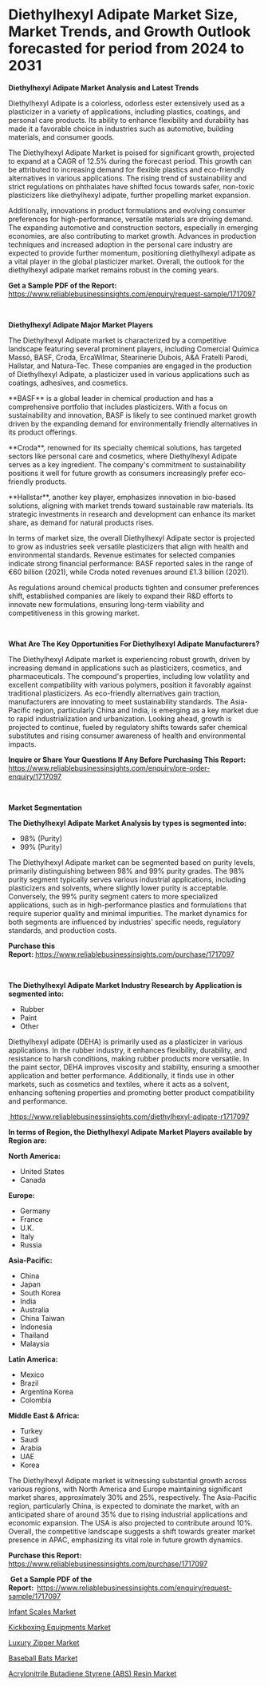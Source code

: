 <p><h1>Diethylhexyl Adipate Market Size, Market Trends, and Growth Outlook forecasted for period from 2024 to 2031</h1></p><p><strong>Diethylhexyl Adipate Market Analysis and Latest Trends</strong></p>
<p><p>Diethylhexyl Adipate is a colorless, odorless ester extensively used as a plasticizer in a variety of applications, including plastics, coatings, and personal care products. Its ability to enhance flexibility and durability has made it a favorable choice in industries such as automotive, building materials, and consumer goods.</p><p>The Diethylhexyl Adipate Market is poised for significant growth, projected to expand at a CAGR of 12.5% during the forecast period. This growth can be attributed to increasing demand for flexible plastics and eco-friendly alternatives in various applications. The rising trend of sustainability and strict regulations on phthalates have shifted focus towards safer, non-toxic plasticizers like diethylhexyl adipate, further propelling market expansion.</p><p>Additionally, innovations in product formulations and evolving consumer preferences for high-performance, versatile materials are driving demand. The expanding automotive and construction sectors, especially in emerging economies, are also contributing to market growth. Advances in production techniques and increased adoption in the personal care industry are expected to provide further momentum, positioning diethylhexyl adipate as a vital player in the global plasticizer market. Overall, the outlook for the diethylhexyl adipate market remains robust in the coming years.</p></p>
<p><strong>Get a Sample PDF of the Report:&nbsp;</strong> <a href="https://www.reliablebusinessinsights.com/enquiry/request-sample/1717097?utm_campaign=96&utm_medium=2&utm_source=Github&utm_content=ia&utm_term=13102024&utm_id=diethylhexyl-adipate">https://www.reliablebusinessinsights.com/enquiry/request-sample/1717097</a></p>
<p>&nbsp;</p>
<p><strong>Diethylhexyl Adipate Major Market Players</strong></p>
<p><p>The Diethylhexyl Adipate market is characterized by a competitive landscape featuring several prominent players, including Comercial Química Massó, BASF, Croda, ErcaWilmar, Stearinerie Dubois, A&A Fratelli Parodi, Hallstar, and Natura-Tec. These companies are engaged in the production of Diethylhexyl Adipate, a plasticizer used in various applications such as coatings, adhesives, and cosmetics.</p><p>**BASF** is a global leader in chemical production and has a comprehensive portfolio that includes plasticizers. With a focus on sustainability and innovation, BASF is likely to see continued market growth driven by the expanding demand for environmentally friendly alternatives in its product offerings.</p><p>**Croda**, renowned for its specialty chemical solutions, has targeted sectors like personal care and cosmetics, where Diethylhexyl Adipate serves as a key ingredient. The company's commitment to sustainability positions it well for future growth as consumers increasingly prefer eco-friendly products. </p><p>**Hallstar**, another key player, emphasizes innovation in bio-based solutions, aligning with market trends toward sustainable raw materials. Its strategic investments in research and development can enhance its market share, as demand for natural products rises.</p><p>In terms of market size, the overall Diethylhexyl Adipate sector is projected to grow as industries seek versatile plasticizers that align with health and environmental standards. Revenue estimates for selected companies indicate strong financial performance: BASF reported sales in the range of €60 billion (2021), while Croda noted revenues around £1.3 billion (2021). </p><p>As regulations around chemical products tighten and consumer preferences shift, established companies are likely to expand their R&D efforts to innovate new formulations, ensuring long-term viability and competitiveness in this growing market.</p></p>
<p>&nbsp;</p>
<p><strong>What Are The Key Opportunities For Diethylhexyl Adipate Manufacturers?</strong></p>
<p><p>The Diethylhexyl Adipate market is experiencing robust growth, driven by increasing demand in applications such as plasticizers, cosmetics, and pharmaceuticals. The compound's properties, including low volatility and excellent compatibility with various polymers, position it favorably against traditional plasticizers. As eco-friendly alternatives gain traction, manufacturers are innovating to meet sustainability standards. The Asia-Pacific region, particularly China and India, is emerging as a key market due to rapid industrialization and urbanization. Looking ahead, growth is projected to continue, fueled by regulatory shifts towards safer chemical substitutes and rising consumer awareness of health and environmental impacts.</p></p>
<p><strong>Inquire or Share Your Questions If Any Before Purchasing This Report:</strong> <a href="https://www.reliablebusinessinsights.com/enquiry/pre-order-enquiry/1717097?utm_campaign=96&utm_medium=2&utm_source=Github&utm_content=ia&utm_term=13102024&utm_id=diethylhexyl-adipate">https://www.reliablebusinessinsights.com/enquiry/pre-order-enquiry/1717097</a></p>
<p>&nbsp;</p>
<p><strong>Market Segmentation</strong></p>
<p><strong>The Diethylhexyl Adipate Market Analysis by types is segmented into:</strong></p>
<p><ul><li>98% (Purity)</li><li>99% (Purity)</li></ul></p>
<p><p>The Diethylhexyl Adipate market can be segmented based on purity levels, primarily distinguishing between 98% and 99% purity grades. The 98% purity segment typically serves various industrial applications, including plasticizers and solvents, where slightly lower purity is acceptable. Conversely, the 99% purity segment caters to more specialized applications, such as in high-performance plastics and formulations that require superior quality and minimal impurities. The market dynamics for both segments are influenced by industries' specific needs, regulatory standards, and production costs.</p></p>
<p><strong>Purchase this Report:&nbsp;</strong><a href="https://www.reliablebusinessinsights.com/purchase/1717097?utm_campaign=96&utm_medium=2&utm_source=Github&utm_content=ia&utm_term=13102024&utm_id=diethylhexyl-adipate">https://www.reliablebusinessinsights.com/purchase/1717097</a></p>
<p>&nbsp;</p>
<p><strong>The Diethylhexyl Adipate Market Industry Research by Application is segmented into:</strong></p>
<p><ul><li>Rubber</li><li>Paint</li><li>Other</li></ul></p>
<p><p>Diethylhexyl adipate (DEHA) is primarily used as a plasticizer in various applications. In the rubber industry, it enhances flexibility, durability, and resistance to harsh conditions, making rubber products more versatile. In the paint sector, DEHA improves viscosity and stability, ensuring a smoother application and better performance. Additionally, it finds use in other markets, such as cosmetics and textiles, where it acts as a solvent, enhancing softening properties and promoting better product compatibility and performance.</p></p>
<p><a href="https://www.reliablebusinessinsights.com/diethylhexyl-adipate-r1717097?utm_campaign=96&utm_medium=2&utm_source=Github&utm_content=ia&utm_term=13102024&utm_id=diethylhexyl-adipate">&nbsp;https://www.reliablebusinessinsights.com/diethylhexyl-adipate-r1717097</a></p>
<p><strong>In terms of Region, the Diethylhexyl Adipate Market Players available by Region are:</strong></p>
<p>
    <p> <strong> North America: </strong>
        <ul>
            <li>United States</li>
            <li>Canada</li>
        </ul>
        </p> 
    <p> <strong> Europe: </strong>
        <ul>
            <li>Germany</li>
            <li>France</li>
            <li>U.K.</li>
            <li>Italy</li>
            <li>Russia</li>
        </ul>
        </p> 
    <p> <strong> Asia-Pacific: </strong>
        <ul>
            <li>China</li>
            <li>Japan</li>
            <li>South Korea</li>
            <li>India</li>
            <li>Australia</li>
            <li>China Taiwan</li>
            <li>Indonesia</li>
            <li>Thailand</li>
            <li>Malaysia</li>
        </ul>
        </p> 
    <p> <strong> Latin America: </strong>
        <ul>
            <li>Mexico</li>
            <li>Brazil</li>
            <li>Argentina Korea</li>
            <li>Colombia</li>
        </ul>
        </p> 
    <p> <strong> Middle East & Africa: </strong>
        <ul>
            <li>Turkey</li>
            <li>Saudi</li>
            <li>Arabia</li>
            <li>UAE</li>
            <li>Korea</li>
        </ul>
    </p>
    </p>
<p><p>The Diethylhexyl Adipate market is witnessing substantial growth across various regions, with North America and Europe maintaining significant market shares, approximately 30% and 25%, respectively. The Asia-Pacific region, particularly China, is expected to dominate the market, with an anticipated share of around 35% due to rising industrial applications and economic expansion. The USA is also projected to contribute around 10%. Overall, the competitive landscape suggests a shift towards greater market presence in APAC, emphasizing its vital role in future growth dynamics.</p></p>
<p><strong>Purchase this Report: </strong><a href="https://www.reliablebusinessinsights.com/purchase/1717097?utm_campaign=96&utm_medium=2&utm_source=Github&utm_content=ia&utm_term=13102024&utm_id=diethylhexyl-adipate">https://www.reliablebusinessinsights.com/purchase/1717097</a></p>
<p>&nbsp;<strong>Get a Sample PDF of the Report:&nbsp;&nbsp;</strong><a href="https://www.reliablebusinessinsights.com/enquiry/request-sample/1717097?utm_campaign=96&utm_medium=2&utm_source=Github&utm_content=ia&utm_term=13102024&utm_id=diethylhexyl-adipate">https://www.reliablebusinessinsights.com/enquiry/request-sample/1717097</a></p>
<p><strong></strong></p>
<p><p><a href="https://issuu.com/reportprime-2/docs/infant-scales-market-size-2030.pptx_6392fa0ac7627c?utm_campaign=96&utm_medium=2&utm_source=Github&utm_content=ia&utm_term=13102024&utm_id=diethylhexyl-adipate">Infant Scales Market</a></p><p><a href="https://github.com/jennyt6m/Market-Research-Report-List-1/blob/main/kickboxing-equipments-market.md?utm_campaign=96&utm_medium=2&utm_source=Github&utm_content=ia&utm_term=13102024&utm_id=diethylhexyl-adipate">Kickboxing Equipments Market</a></p><p><a href="https://www.linkedin.com/pulse/luxury-zipper-market-research-report-forecast-growth-prospects-6kajf?trk=public_post_embed_feed-article-content&utm_campaign=96&utm_medium=2&utm_source=Github&utm_content=ia&utm_term=13102024&utm_id=diethylhexyl-adipate">Luxury Zipper Market</a></p><p><a href="https://github.com/ChristianClark406/Market-Research-Report-List-1/blob/main/baseball-bats-market.md?utm_campaign=96&utm_medium=2&utm_source=Github&utm_content=ia&utm_term=13102024&utm_id=diethylhexyl-adipate">Baseball Bats Market</a></p><p><a href="https://www.linkedin.com/pulse/decoding-acrylonitrile-butadiene-styrene-abs-resin-market-signals-r8cof?trk=public_post_embed_feed-article-content&utm_campaign=96&utm_medium=2&utm_source=Github&utm_content=ia&utm_term=13102024&utm_id=diethylhexyl-adipate">Acrylonitrile Butadiene Styrene (ABS) Resin Market</a></p></p>